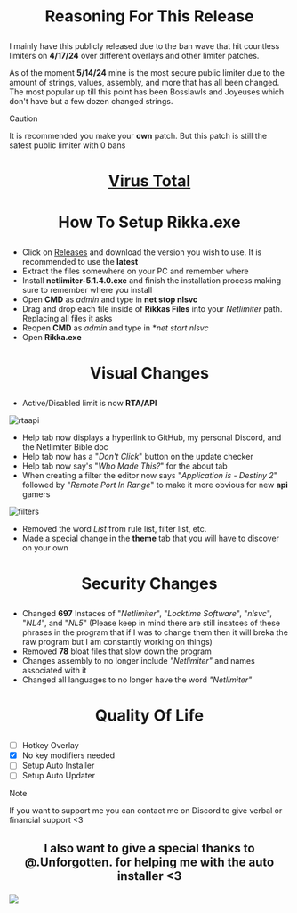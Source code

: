 # <p align="center">**Reasoning For This Release**</p>

I mainly have this publicly released due to the ban wave that hit countless limiters on **4/17/24** over different overlays and other limiter patches.

As of the moment **5/14/24** mine is the most secure public limiter due to the amount of strings, values, assembly, and more that has all been changed. The most popular up till this point has been Bosslawls and Joyeuses which don't have but a few dozen changed strings.

> [!CAUTION]
> It is recommended you make your **own** patch. But this patch is still the safest public limiter with 0 bans

# <p align="center"> [Virus Total](https://www.virustotal.com/gui/file/79125cfd0e3bd4e5880dc16cfd144edd7c0215eb3b98563edcb7eff4400f2acf?nocache=1) </p>

# <p align="center">**How To Setup Rikka.exe**</p>

* Click on [Releases](https://github.com/JoiningAllies/NL5-For-Destiny/releases) and download the version you wish to use. It is recommended to use the **latest**
* Extract the files somewhere on your PC and remember where
* Install **netlimiter-5.1.4.0.exe** and finish the installation process making sure to remember where you install
* Open **CMD** as *admin* and type in **net stop nlsvc**
* Drag and drop each file inside of **Rikkas Files** into your *Netlimiter* path. Replacing all files it asks
* Reopen **CMD** as *admin* and type in **net start nlsvc*
* Open **Rikka.exe**

# <p align="center"> Visual Changes </p>

* Active/Disabled limit is now **RTA/API**

![rtaapi](https://i.ibb.co/jyLpMjP/image-2024-05-12-211945735.png)
* Help tab now displays a hyperlink to GitHub, my personal Discord, and the Netlimiter Bible doc
* Help tab now has a "*Don't Click*" button on the update checker
* Help tab now say's "*Who Made This?*" for the about tab
* When creating a filter the editor now says "*Application is - Destiny 2*" followed by "*Remote Port In Range*" to make it more obvious for new **api** gamers

![filters](https://i.ibb.co/bmnDY50/image-2024-05-12-212731066-2.png)
* Removed the word *List* from rule list, filter list, etc.
* Made a special change in the **theme** tab that you will have to discover on your own

# <p align="center"> Security Changes </p>

* Changed **697** Instaces of "*Netlimiter*", "*Locktime Software*", "*nlsvc*", "*NL4*", and "*NL5*" (Please keep in mind there are still insatces of these phrases in the program that if I was to change them then it will breka the raw program but I am constantly working on things)
* Removed **78** bloat files that slow down the program
* Changes assembly to no longer include *"Netlimiter"* and names associated with it
* Changed all languages to no longer have the word *"Netlimiter"*

# <p align="center"> Quality Of Life </p>

- [ ] Hotkey Overlay
- [x] No key modifiers needed
- [ ] Setup Auto Installer
- [ ] Setup Auto Updater

> [!NOTE]
> If you want to support me you can contact me on Discord to give verbal or financial support <3

## <p align="center"> I also want to give a special thanks to **@.Unforgotten.** for helping me with the auto installer <3 </p>

![](https://komarev.com/ghpvc/?username=JoiningAllies&style=for-the-badge)
